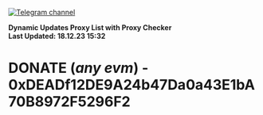 [![Telegram channel](https://img.shields.io/endpoint?url=https://runkit.io/damiankrawczyk/telegram-badge/branches/master?url=https://t.me/n4z4v0d)](https://t.me/n4z4v0d) 

**Dynamic Updates Proxy List with Proxy Checker**  
**Last Updated: 18.12.23 15:32**

# DONATE (_any evm_) - 0xDEADf12DE9A24b47Da0a43E1bA70B8972F5296F2
